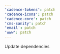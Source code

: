 ```yaml
---
'cadence-tokens': patch
'cadence-icons': patch
'cadence-core': patch
'cms-sanity': patch
'email': patch
'www': patch
---
```


Update dependencies
